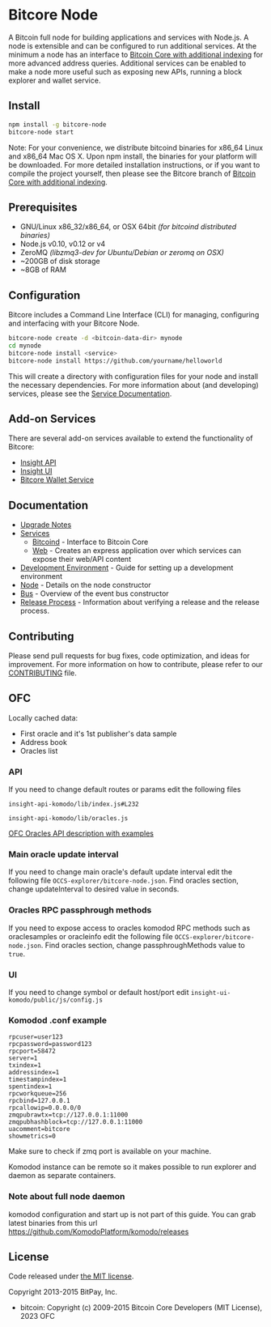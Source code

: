 Bitcore Node
============

A Bitcoin full node for building applications and services with Node.js. A node is extensible and can be configured to run additional services. At the minimum a node has an interface to [Bitcoin Core with additional indexing](https://github.com/bitpay/bitcoin/tree/0.12.1-bitcore) for more advanced address queries. Additional services can be enabled to make a node more useful such as exposing new APIs, running a block explorer and wallet service.

## Install

```bash
npm install -g bitcore-node
bitcore-node start
```

Note: For your convenience, we distribute bitcoind binaries for x86_64 Linux and x86_64 Mac OS X. Upon npm install, the binaries for your platform will be downloaded. For more detailed installation instructions, or if you want to compile the project yourself, then please see the Bitcore branch of [Bitcoin Core with additional indexing](https://github.com/bitpay/bitcoin/tree/0.12.1-bitcore).

## Prerequisites

- GNU/Linux x86_32/x86_64, or OSX 64bit *(for bitcoind distributed binaries)*
- Node.js v0.10, v0.12 or v4
- ZeroMQ *(libzmq3-dev for Ubuntu/Debian or zeromq on OSX)*
- ~200GB of disk storage
- ~8GB of RAM

## Configuration

Bitcore includes a Command Line Interface (CLI) for managing, configuring and interfacing with your Bitcore Node.

```bash
bitcore-node create -d <bitcoin-data-dir> mynode
cd mynode
bitcore-node install <service>
bitcore-node install https://github.com/yourname/helloworld
```

This will create a directory with configuration files for your node and install the necessary dependencies. For more information about (and developing) services, please see the [Service Documentation](docs/services.md).

## Add-on Services

There are several add-on services available to extend the functionality of Bitcore:

- [Insight API](https://github.com/bitpay/insight-api)
- [Insight UI](https://github.com/bitpay/insight-ui)
- [Bitcore Wallet Service](https://github.com/bitpay/bitcore-wallet-service)

## Documentation

- [Upgrade Notes](docs/upgrade.md)
- [Services](docs/services.md)
  - [Bitcoind](docs/services/bitcoind.md) - Interface to Bitcoin Core
  - [Web](docs/services/web.md) - Creates an express application over which services can expose their web/API content
- [Development Environment](docs/development.md) - Guide for setting up a development environment
- [Node](docs/node.md) - Details on the node constructor
- [Bus](docs/bus.md) - Overview of the event bus constructor
- [Release Process](docs/release.md) - Information about verifying a release and the release process.

## Contributing

Please send pull requests for bug fixes, code optimization, and ideas for improvement. For more information on how to contribute, please refer to our [CONTRIBUTING](https://github.com/bitpay/bitcore/blob/master/CONTRIBUTING.md) file.

## OFC

Locally cached data:
- First oracle and it's 1st publisher's data sample
- Address book
- Oracles list

### API
If you need to change default routes or params edit the following files

```insight-api-komodo/lib/index.js#L232```

```insight-api-komodo/lib/oracles.js```

[OFC Oracles API description with examples](OFC-API.md)

### Main oracle update interval
If you need to change main oracle's default update interval edit the following file ```OCCS-explorer/bitcore-node.json```. Find oracles section, change updateInterval to desired value in seconds.

### Oracles RPC passphrough methods
If you need to expose access to oracles komodod RPC methods such as oraclesamples or oracleinfo edit the following file ```OCCS-explorer/bitcore-node.json```. Find oracles section, change passphroughMethods value to ```true```.

### UI
If you need to change symbol or default host/port edit ```insight-ui-komodo/public/js/config.js```

### Komodod .conf example
```
rpcuser=user123
rpcpassword=password123
rpcport=58472
server=1
txindex=1
addressindex=1
timestampindex=1
spentindex=1
rpcworkqueue=256
rpcbind=127.0.0.1
rpcallowip=0.0.0.0/0
zmqpubrawtx=tcp://127.0.0.1:11000
zmqpubhashblock=tcp://127.0.0.1:11000
uacomment=bitcore
showmetrics=0
```

Make sure to check if zmq port is available on your machine.

Komodod instance can be remote so it makes possible to run explorer and daemon as separate containers.

### Note about full node daemon
komodod configuration and start up is not part of this guide. You can grab latest binaries from this url https://github.com/KomodoPlatform/komodo/releases

## License

Code released under [the MIT license](https://github.com/bitpay/bitcore-node/blob/master/LICENSE).

Copyright 2013-2015 BitPay, Inc.

- bitcoin: Copyright (c) 2009-2015 Bitcoin Core Developers (MIT License), 2023 OFC
